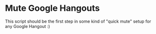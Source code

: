 # Mute Google Hangouts

This script should be the first step in some kind of "quick mute" setup for any Google Hangout :)
